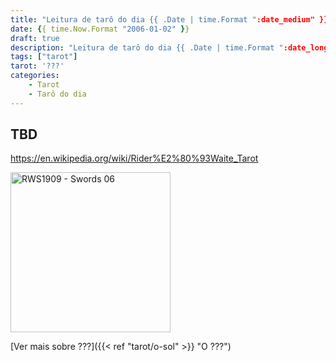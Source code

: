 ```yaml
---
title: "Leitura de tarô do dia {{ .Date | time.Format ":date_medium" }}"
date: {{ time.Now.Format "2006-01-02" }}
draft: true
description: "Leitura de tarô do dia {{ .Date | time.Format ":date_long" }} e sua explicação"
tags: ["tarot"]
tarot: '???'
categories:
    - Tarot
    - Tarô do dia
---
```


## TBD

https://en.wikipedia.org/wiki/Rider%E2%80%93Waite_Tarot

<img width="256" alt="RWS1909 - Swords 06" src="https://upload.wikimedia.org/wikipedia/commons/thumb/a/a6/RWS1909_-_Swords_06.jpeg/512px-RWS1909_-_Swords_06.jpeg?20240415194420">


[Ver mais sobre ???]({{< ref "tarot/o-sol" >}} "O ???")
